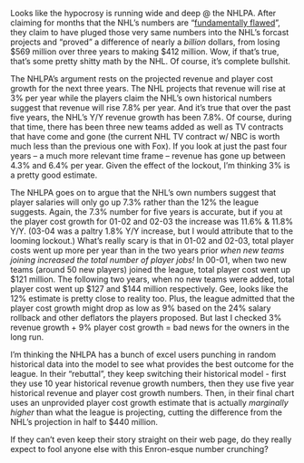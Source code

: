 Looks like the hypocrosy is running wide and deep @ the NHLPA. After
claiming for months that the NHL’s numbers are “[fundamentally
flawed](http://sports.espn.go.com/nhl/news/story?id=1733664)”, they
claim to have pluged those very same numbers into the NHL’s forcast
projects and “proved” a difference of nearly a *billion* dollars, from
losing \$569 million over three years to making \$412 million. Wow, if
that’s true, that’s some pretty shitty math by the NHL. Of course, it’s
complete bullshit.

The NHLPA’s argument rests on the projected revenue and player cost
growth for the next three years. The NHL projects that revenue will rise
at 3% per year while the players claim the NHL’s own historical numbers
suggest that revenue will rise 7.8% per year. And it’s true that over
the past five years, the NHL’s Y/Y revenue growth has been 7.8%. Of
course, during that time, there has been three new teams added as well
as TV contracts that have come and gone (the current NHL TV contract w/
NBC is worth much less than the previous one with Fox). If you look at
just the past four years – a much more relevant time frame – revenue has
gone up between 4.3% and 6.4% per year. Given the effect of the lockout,
I’m thinking 3% is a pretty good estimate.

The NHLPA goes on to argue that the NHL’s own numbers suggest that
player salaries will only go up 7.3% rather than the 12% the league
suggests. Again, the 7.3% number for five years is accurate, but if you
at the player cost growth for 01-02 and 02-03 the increase was 11.6% &
11.8% Y/Y. (03-04 was a paltry 1.8% Y/Y increase, but I would attribute
that to the looming lockout.) What’s really scary is that in 01-02 and
02-03, total player costs went up more per year than in the two years
prior *when new teams joining increased the total number of player
jobs!* In 00-01, when two new teams (around 50 new players) joined the
league, total player cost went up \$121 million. The following two
years, when no new teams were added, total player cost went up \$127 and
\$144 million respectively. Gee, looks like the 12% estimate is pretty
close to reality too. Plus, the league admitted that the player cost
growth might drop as low as 9% based on the 24% salary rollback and
other deflators the players proposed. But last I checked 3% revenue
growth + 9% player cost growth = bad news for the owners in the long
run.

I’m thinking the NHLPA has a bunch of excel users punching in random
historical data into the model to see what provides the best outcome for
the league. In their “rebuttal”, they keep switching their historical
model - first they use 10 year historical revenue growth numbers, then
they use five year historical revenue and player cost growth numbers.
Then, in their final chart uses an unprovided player cost growth
estimate that is actually *marginally higher* than what the league is
projecting, cutting the difference from the NHL’s projection in half to
\$440 million.

If they can’t even keep their story straight on their web page, do they
really expect to fool anyone else with this Enron-esque number
crunching?
